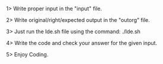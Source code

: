 1> Write proper input in the "input" file.

2> Write original/right/expected output in the "outorg" file.

3> Just run the Ide.sh file using the command: ./Ide.sh

4> Write the code and check your answer for the given input.

5> Enjoy Coding.

